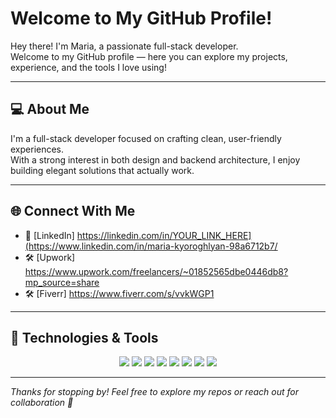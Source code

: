 # Welcome to My GitHub Profile!

Hey there! I'm Maria, a passionate full-stack developer.  
Welcome to my GitHub profile — here you can explore my projects, experience, and the tools I love using!

---

## 💻 About Me

I'm a full-stack developer focused on crafting clean, user-friendly experiences.  
With a strong interest in both design and backend architecture, I enjoy building elegant solutions that actually work.

---

## 🌐 Connect With Me

- 💼 [LinkedIn] https://linkedin.com/in/YOUR_LINK_HERE](https://www.linkedin.com/in/maria-kyoroghlyan-98a6712b7/
- 🛠️ [Upwork] https://www.upwork.com/freelancers/~01852565dbe0446db8?mp_source=share
- 🛠️ [Fiverr] https://www.fiverr.com/s/vvkWGP1

---

## 🚀 Technologies & Tools

<p align="center">
  <img src="https://img.shields.io/badge/-HTML5-E34F26?style=flat&logo=html5&logoColor=white" />
  <img src="https://img.shields.io/badge/-CSS3-1572B6?style=flat&logo=css3" />
  <img src="https://img.shields.io/badge/-JavaScript-F7DF1E?style=flat&logo=javascript&logoColor=black" />
  <img src="https://img.shields.io/badge/-PHP-777BB4?style=flat&logo=php" />
  <img src="https://img.shields.io/badge/-CodeIgniter-EF4223?style=flat&logo=codeigniter" />
  <img src="https://img.shields.io/badge/-React-61DAFB?style=flat&logo=react" />
  <img src="https://img.shields.io/badge/-Next.js-000000?style=flat&logo=nextdotjs" />
  <img src="https://img.shields.io/badge/-MySQL-4479A1?style=flat&logo=mysql" />
</p>

---

_Thanks for stopping by! Feel free to explore my repos or reach out for collaboration 🤝_

